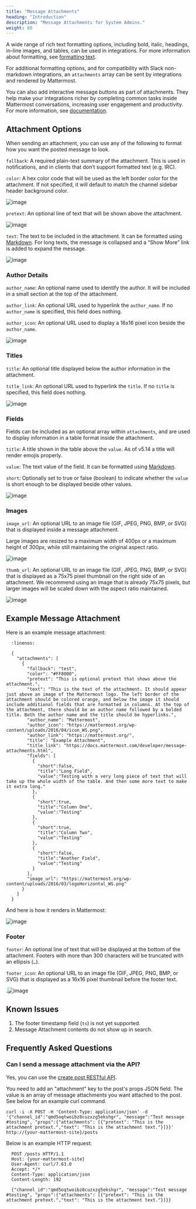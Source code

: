```yaml
---
title: "Message Attachments"
heading: "Introduction"
description: "Message Attachments for System Admins."
weight: 80
---
```


A wide range of rich text formatting options, including bold, italic, headings, in-line images, and tables, can be used in integrations. For more information about formatting, see [formatting text](https://docs.mattermost.com/help/messaging/formatting-text.html).

For additional formatting options, and for compatibility with Slack non-markdown integrations, an `attachments` array can be sent by integrations and rendered by Mattermost.

You can also add interactive message buttons as part of attachments. They help make your integrations richer by completing common tasks inside Mattermost conversations, increasing user engagement and productivity. For more information, see [documentation](../admin-interactive-messages).

## Attachment Options

When sending an attachment, you can use any of the following to format how you want the posted message to look.

`fallback`: A required plain-text summary of the attachment. This is used in notifications, and in clients that don’t support formatted text (e.g. IRC).

`color`: A hex color code that will be used as the left border color for the attachment. If not specified, it will default to match the channel sidebar header background color.

![image](images/attachments-color.png)

`pretext`: An optional line of text that will be shown above the attachment.

![image](images/attachments-pretext.png)

`text`: The text to be included in the attachment. It can be formatted using [Markdown](https://docs.mattermost.com/help/messaging/formatting-text.html). For long texts, the message is collapsed and a “Show More” link is added to expand the message.

![image](images/attachments-text.png)

### Author Details

`author_name`: An optional name used to identify the author. It will be included in a small section at the top of the attachment.

`author_link`: An optional URL used to hyperlink the `author_name`. If no `author_name` is specified, this field does nothing.

`author_icon`: An optional URL used to display a 16x16 pixel icon beside the `author_name`.

![image](images/attachments-author.png)

### Titles

`title`: An optional title displayed below the author information in the attachment.

`title_link`: An optional URL used to hyperlink the `title`. If no `title` is specified, this field does nothing.

![image](images/attachments-titles.png)

### Fields

Fields can be included as an optional array within `attachments`, and are used to display information in a table format inside the attachment.

`title`: A title shown in the table above the `value`.  As of v5.14 a title will render emojis properly.

`value`: The text value of the field. It can be formatted using [Markdown](https://docs.mattermost.com/help/messaging/formatting-text.html).

`short`: Optionally set to true or false (boolean) to indicate whether the `value` is short enough to be displayed beside other values.

![image](images/attachments-fields.png)

### Images

`image_url`: An optional URL to an image file (GIF, JPEG, PNG, BMP, or SVG) that is displayed inside a message attachment.

Large images are resized to a maximum width of 400px or a maximum height of 300px, while still maintaining the original aspect ratio.

![image](images/attachments-image.png)

`thumb_url`: An optional URL to an image file (GIF, JPEG, PNG, BMP, or SVG)  that is displayed as a 75x75 pixel thumbnail on the right side of an attachment. We recommend using an image that is already 75x75 pixels, but larger images will be scaled down with the aspect ratio maintained.

![image](images/attachments-thumb.png)

## Example Message Attachment

Here is an example message attachment:

```
  :linenos:

  {
    "attachments": [
      {
        "fallback": "test",
        "color": "#FF8000",
        "pretext": "This is optional pretext that shows above the attachment.",
        "text": "This is the text of the attachment. It should appear just above an image of the Mattermost logo. The left border of the attachment should be colored orange, and below the image it should include additional fields that are formatted in columns. At the top of the attachment, there should be an author name followed by a bolded title. Both the author name and the title should be hyperlinks.",
        "author_name": "Mattermost",
        "author_icon": "https://mattermost.org/wp-content/uploads/2016/04/icon_WS.png",
        "author_link": "https://mattermost.org/",
        "title": "Example Attachment",
        "title_link": "https://docs.mattermost.com/developer/message-attachments.html",
        "fields": [
          {
            "short":false,
            "title":"Long Field",
            "value":"Testing with a very long piece of text that will take up the whole width of the table. And then some more text to make it extra long."
          },
          {
            "short":true,
            "title":"Column One",
            "value":"Testing"
          },
          {
            "short":true,
            "title":"Column Two",
            "value":"Testing"
          },
          {
            "short":false,
            "title":"Another Field",
            "value":"Testing"
          }
        ],
        "image_url": "https://mattermost.org/wp-content/uploads/2016/03/logoHorizontal_WS.png"
      }
    ]
  }
```

And here is how it renders in Mattermost:

![image](images/attachments-example.png)

### Footer

`footer`: An optional line of text that will be displayed at the bottom of the attachment. Footers with more than 300 characters will be truncated with an ellipsis (``…``).

`footer_icon`: An optional URL to an image file (GIF, JPEG, PNG, BMP, or SVG) that is displayed as a 16x16 pixel thumbnail before the footer text.

.![image](images/attachments-footer.png)

## Known Issues

1. The footer timestamp field (`ts`) is not yet supported.
2. Message Attachment contents do not show up in search.

## Frequently Asked Questions

### Can I send a message attachment via the API?

Yes, you can use the [create post RESTful API](https://api.mattermost.com/#tag/posts%2Fpaths%2F~1posts%2Fpost).

You need to add an "attachment" key to the post's props JSON field. The value is an array of message attachments you want attached to the post. See below for an example curl command.

`curl -i -X POST -H 'Content-Type: application/json' -d '{"channel_id":"qmd5oqtwoibz8cuzxzg5ekshgr", "message":"Test message #testing", "props":{"attachments": [{"pretext": "This is the attachment pretext.","text": "This is the attachment text."}]}}' http://{your-mattermost-site}/posts`

Below is an example HTTP request:

```
  POST /posts HTTP/1.1
  Host: {your-mattermost-site}
  User-Agent: curl/7.63.0
  Accept: */*
  Content-Type: application/json
  Content-Length: 192

  {"channel_id":"qmd5oqtwoibz8cuzxzg5ekshgr", "message":"Test message #testing", "props":{"attachments": [{"pretext": "This is the attachment pretext.","text": "This is the attachment text."}]}}
```
